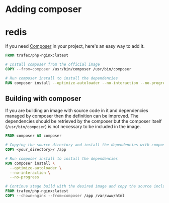 # Adding composer 
# redis

If you need [Composer](https://getcomposer.org/) in your project, here's an easy way to add it.

```Dockerfile
FROM trafex/php-nginx:latest

# Install composer from the official image
COPY --from=composer /usr/bin/composer /usr/bin/composer

# Run composer install to install the dependencies
RUN composer install --optimize-autoloader --no-interaction --no-progress
```

## Building with composer

If you are building an image with source code in it and dependencies managed by composer then the definition can be improved.
The dependencies should be retrieved by the composer but the composer itself (`/usr/bin/composer`) is not necessary to be included in the image.

```Dockerfile
FROM composer AS composer

# Copying the source directory and install the dependencies with composer
COPY <your_directory>/ /app

# Run composer install to install the dependencies
RUN composer install \
  --optimize-autoloader \
  --no-interaction \
  --no-progress

# Continue stage build with the desired image and copy the source including the dependencies downloaded by composer
FROM trafex/php-nginx:latest
COPY --chown=nginx --from=composer /app /var/www/html
```
